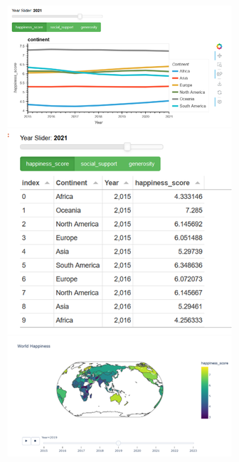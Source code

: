 ![alt text](https://github.com/Adsobieszek/Happiness-World/blob/main/1.png?raw=true)
![alt text](https://github.com/Adsobieszek/Happiness-World/blob/main/2.png?raw=true)
![alt text](https://github.com/Adsobieszek/Happiness-World/blob/main/3.png?raw=true)

